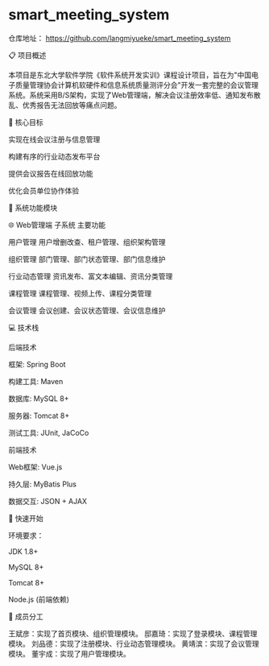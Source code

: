 # smart_meeting_system

仓库地址： https://github.com/langmiyueke/smart_meeting_system

📋 项目概述

本项目是东北大学软件学院《软件系统开发实训》课程设计项目，旨在为"中国电子质量管理协会计算机软硬件和信息系统质量测评分会"开发一套完整的会议管理系统。系统采用B/S架构，实现了Web管理端，解决会议注册效率低、通知发布散乱、优秀报告无法回放等痛点问题。

🎯 核心目标

实现在线会议注册与信息管理

构建有序的行业动态发布平台

提供会议报告在线回放功能

优化会员单位协作体验

🧩 系统功能模块

🌐 Web管理端
子系统	主要功能

用户管理	用户增删改查、租户管理、组织架构管理

组织管理	部门管理、部门状态管理、部门信息维护

行业动态管理	资讯发布、富文本编辑、资讯分类管理

课程管理	课程管理、视频上传、课程分类管理

会议管理	会议创建、会议状态管理、会议信息维护


💻 技术栈

后端技术

框架: Spring Boot 

构建工具: Maven

数据库: MySQL 8+

服务器: Tomcat 8+

测试工具: JUnit, JaCoCo

前端技术

Web框架: Vue.js

持久层: MyBatis Plus

数据交互: JSON + AJAX


🚀 快速开始

环境要求：

JDK 1.8+

MySQL 8+

Tomcat 8+

Node.js (前端依赖)


📝 成员分工

王斌彦：实现了首页模块、组织管理模块。
邸嘉琦：实现了登录模块、课程管理模块。
刘品德：实现了注册模块、行业动态管理模块。
黄靖滨：实现了会议管理模块。
董宇成：实现了用户管理模块。


